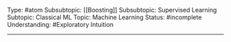 Type: #atom 
Subsubtopic: [[Boosting]]
Subsubtopic: Supervised Learning
Subtopic: Classical ML
Topic: Machine Learning
Status: #incomplete 
Understanding: #Exploratory Intuition

----
